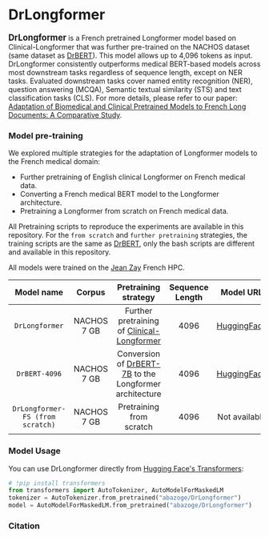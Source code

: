 # DrLongformer

<span style="font-size:larger;">**DrLongformer**</span> is a French pretrained Longformer model based on Clinical-Longformer that was further pre-trained on the NACHOS dataset (same dataset as [DrBERT](https://github.com/qanastek/DrBERT)). This model allows up to 4,096 tokens as input. DrLongformer consistently outperforms medical BERT-based models across most downstream tasks regardless of sequence length, except on NER tasks. Evaluated downstream tasks cover named entity recognition (NER), question answering (MCQA), Semantic textual similarity (STS) and text classification tasks (CLS). For more details, please refer to our paper: [Adaptation of Biomedical and Clinical Pretrained Models to French Long Documents: A Comparative Study]().

### Model pre-training
We explored multiple strategies for the adaptation of Longformer models to the French medical domain:
- Further pretraining of English clinical Longformer on French medical data. 
- Converting a French medical BERT model to the Longformer architecture.
- Pretraining a Longformer from scratch on French medical data.

All Pretraining scripts to reproduce the experiments are available in this repository.
For the `from scratch` and `further pretraining` strategies, the training scripts are the same as [DrBERT](https://github.com/qanastek/DrBERT), only the bash scripts are different and available in this repository.

All models were trained on the [Jean Zay](http://www.idris.fr/jean-zay/) French HPC.

| Model name | Corpus | Pretraining strategy | Sequence Length | Model URL |
| :------:       | :---: |  :---: | :---: | :---: |
| `DrLongformer` | NACHOS 7 GB  | Further pretraining of [Clinical-Longformer](https://huggingface.co/yikuan8/Clinical-Longformer) | 4096 | [HuggingFace](https://huggingface.co/abazoge/DrLongformer) |
| `DrBERT-4096` | NACHOS 7 GB  | Conversion of [DrBERT-7B](https://huggingface.co/Dr-BERT/DrBERT-7GB) to the Longformer architecture | 4096 | [HuggingFace](https://huggingface.co/abazoge/DrBERT-4096) |
| `DrLongformer-FS (from scratch)` | NACHOS 7 GB  | Pretraining from scratch | 4096 | Not available |


### Model Usage
You can use DrLongformer directly from [Hugging Face's Transformers](https://github.com/huggingface/transformers):
```python
# !pip install transformers
from transformers import AutoTokenizer, AutoModelForMaskedLM
tokenizer = AutoTokenizer.from_pretrained("abazoge/DrLongformer")
model = AutoModelForMaskedLM.from_pretrained("abazoge/DrLongformer")
```

### Citation
```

```

